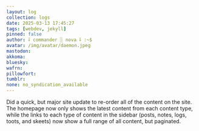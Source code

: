 ```yaml
---
layout: log
collection: logs
date: 2025-03-13 17:45:27
tags: [webdev, jekyll]
pinned: false
author: ⸸ commander ░ nova ⸸ :~$
avatar: /img/avatar/daemon.jpeg
mastodon: 
akkoma: 
bluesky: 
wafrn: 
pillowfort: 
tumblr: 
none: no_syndication_available 
---
```

Did a quick, but major site update to re-order all of the content on the site. The homepage now only shows the latest content from each content type, while the links to each type of content in the sidebar (posts, notes, logs, toots, and skeets) now show a full range of all content, but paginated.

